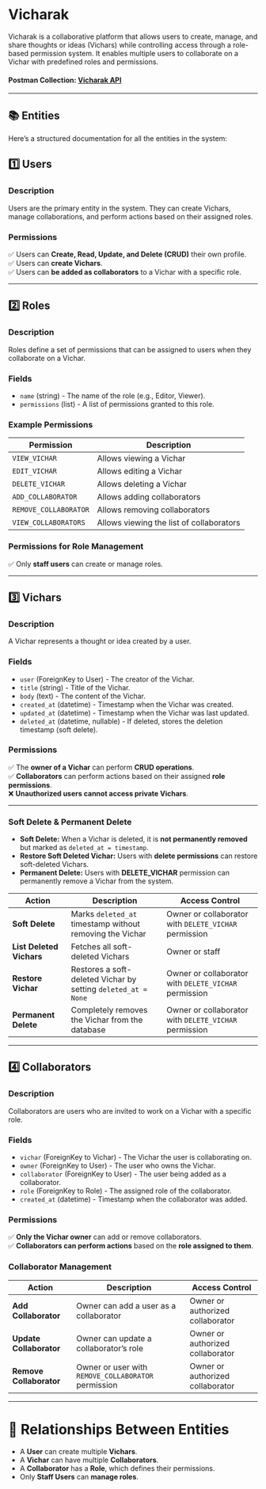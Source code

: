 # **Vicharak**  

Vicharak is a collaborative platform that allows users to create, manage, and share thoughts or ideas (Vichars) while controlling access through a role-based permission system. It enables multiple users to collaborate on a Vichar with predefined roles and permissions.  

#### Postman Collection: [Vicharak API](https://documenter.getpostman.com/view/17055995/2sAYdipVf5#6883accc-30b4-44a7-89de-287498e41a79)

---

## **📚 Entities**  

Here’s a structured documentation for all the entities in the system:  

## **1️⃣ Users**  

### **Description**

Users are the primary entity in the system. They can create Vichars, manage collaborations, and perform actions based on their assigned roles.  

### **Permissions**  

✅ Users can **Create, Read, Update, and Delete (CRUD)** their own profile.  
✅ Users can **create Vichars**.  
✅ Users can **be added as collaborators** to a Vichar with a specific role.  

---

## **2️⃣ Roles**  

### **Description**

Roles define a set of permissions that can be assigned to users when they collaborate on a Vichar.  

### **Fields**  

- `name` (string) - The name of the role (e.g., Editor, Viewer).  
- `permissions` (list) - A list of permissions granted to this role.  

### **Example Permissions**  

| Permission            | Description                              |
| --------------------- | ---------------------------------------- |
| `VIEW_VICHAR`         | Allows viewing a Vichar                  |
| `EDIT_VICHAR`         | Allows editing a Vichar                  |
| `DELETE_VICHAR`       | Allows deleting a Vichar                 |
| `ADD_COLLABORATOR`    | Allows adding collaborators              |
| `REMOVE_COLLABORATOR` | Allows removing collaborators            |
| `VIEW_COLLABORATORS`  | Allows viewing the list of collaborators |

### **Permissions for Role Management**  

✅ Only **staff users** can create or manage roles.  

---

## **3️⃣ Vichars**  

### **Description**

A Vichar represents a thought or idea created by a user.  

### **Fields**  

- `user` (ForeignKey to User) - The creator of the Vichar.  
- `title` (string) - Title of the Vichar.  
- `body` (text) - The content of the Vichar.  
- `created_at` (datetime) - Timestamp when the Vichar was created.  
- `updated_at` (datetime) - Timestamp when the Vichar was last updated.  
- `deleted_at` (datetime, nullable) - If deleted, stores the deletion timestamp (soft delete).  

### **Permissions**  

✅ The **owner of a Vichar** can perform **CRUD operations**.  
✅ **Collaborators** can perform actions based on their assigned **role permissions**.  
❌ **Unauthorized users cannot access private Vichars**.  

---

### **Soft Delete & Permanent Delete**  

- **Soft Delete:** When a Vichar is deleted, it is **not permanently removed** but marked as `deleted_at = timestamp`.  
- **Restore Soft Deleted Vichar:** Users with **delete permissions** can restore soft-deleted Vichars.  
- **Permanent Delete:** Users with **DELETE_VICHAR** permission can permanently remove a Vichar from the system.  

| Action                   | Description                                                   | Access Control                                        |
| ------------------------ | ------------------------------------------------------------- | ----------------------------------------------------- |
| **Soft Delete**          | Marks `deleted_at` timestamp without removing the Vichar      | Owner or collaborator with `DELETE_VICHAR` permission |
| **List Deleted Vichars** | Fetches all soft-deleted Vichars                              | Owner or staff                                        |
| **Restore Vichar**       | Restores a soft-deleted Vichar by setting `deleted_at = None` | Owner or collaborator with `DELETE_VICHAR` permission |
| **Permanent Delete**     | Completely removes the Vichar from the database               | Owner or collaborator with `DELETE_VICHAR` permission |

---

## **4️⃣ Collaborators**  

### **Description**

Collaborators are users who are invited to work on a Vichar with a specific role.  

### **Fields**  

- `vichar` (ForeignKey to Vichar) - The Vichar the user is collaborating on.  
- `owner` (ForeignKey to User) - The user who owns the Vichar.  
- `collaborator` (ForeignKey to User) - The user being added as a collaborator.  
- `role` (ForeignKey to Role) - The assigned role of the collaborator.  
- `created_at` (datetime) - Timestamp when the collaborator was added.  

### **Permissions**  

✅ **Only the Vichar owner** can add or remove collaborators.  
✅ **Collaborators can perform actions** based on the **role assigned to them**.  

### **Collaborator Management**  

| Action                  | Description                                         | Access Control                   |
| ----------------------- | --------------------------------------------------- | -------------------------------- |
| **Add Collaborator**    | Owner can add a user as a collaborator              | Owner or authorized collaborator |
| **Update Collaborator** | Owner can update a collaborator’s role              | Owner or authorized collaborator |
| **Remove Collaborator** | Owner or user with `REMOVE_COLLABORATOR` permission | Owner or authorized collaborator |

---

# **🔗 Relationships Between Entities**  

- A **User** can create multiple **Vichars**.  
- A **Vichar** can have multiple **Collaborators**.  
- A **Collaborator** has a **Role**, which defines their permissions.  
- Only **Staff Users** can **manage roles**.  
